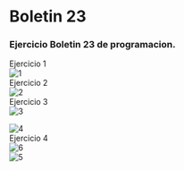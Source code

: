 <h1>Boletin 23</h1>

<h3>Ejercicio Boletin 23 de programacion.</h3>

Ejercicio 1<br>
<img src="https://image.ibb.co/euTD9x/1.png" alt="1" border="0">
<br>
Ejercicio 2<br>
<img src="https://image.ibb.co/czV4Gc/2.png" alt="2" border="0">
<br>
Ejercicio 3
<br>
<img src="https://image.ibb.co/kbHUhH/3.png" alt="3" border="0">
<br>

<img src="https://image.ibb.co/doBN2H/4.png" alt="4" border="0">
<br>
Ejercicio 4
<br>
<img src="https://image.ibb.co/fKuybc/6.png" alt="6" border="0">
<br>
<img src="https://image.ibb.co/dzELpx/5.png" alt="5" border="0">

